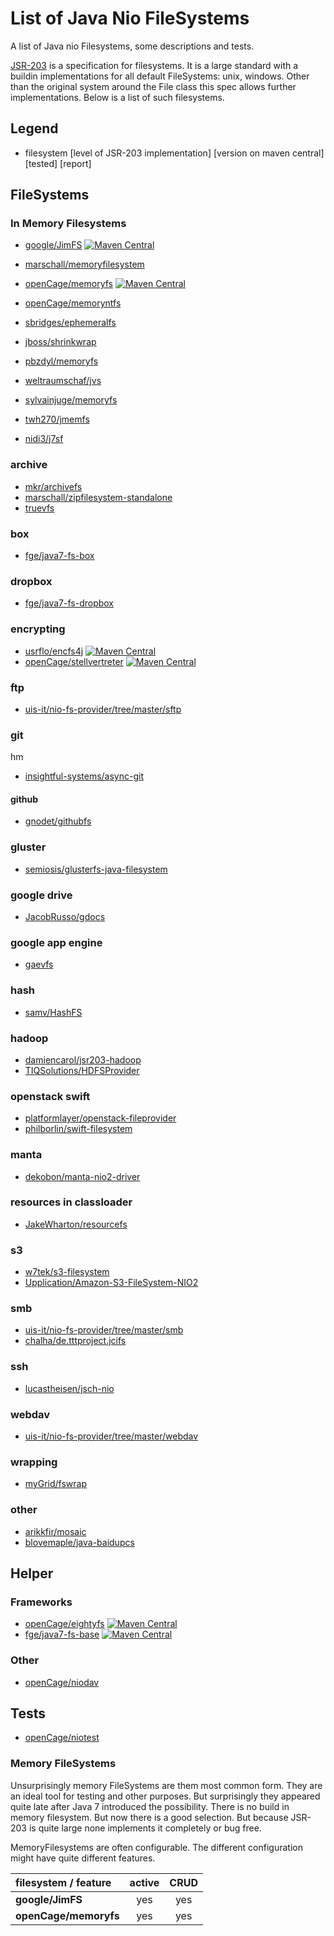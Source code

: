 # List of Java Nio FileSystems

A list of Java nio Filesystems, some descriptions and tests.

[JSR-203]() is a specification for filesystems. It is a large standard with a buildin implementations for all default 
FileSystems: unix, windows. Other than the original system around the File class this spec allows further implementations.
Below is a list of such filesystems.

## Legend
  
* filesystem
  [level of JSR-203 implementation] [version on maven central] [tested] [report]   
  

## FileSystems 
### In Memory Filesystems

* [google/JimFS](https://github.com/google/jimfs)
  [![Maven Central](https://maven-badges.herokuapp.com/maven-central/com.google.jimfs/jimfs/badge.svg)](https://maven-badges.herokuapp.com/maven-central/com.google.jimfs/jimfs)  
* [marschall/memoryfilesystem](https://github.com/marschall/memoryfilesystem)
* [openCage/memoryfs](https://github.com/openCage/memoryfs) [![Maven Central](https://maven-badges.herokuapp.com/maven-central/de.pfabulist.lindwurm/memoryfs/badge.svg)](https://maven-badges.herokuapp.com/maven-central/de.pfabulist.lindwurm/memoryfs)
* [openCage/memoryntfs](https://github.com/openCage/memoryntfs)
* [sbridges/ephemeralfs](https://github.com/sbridges/ephemeralfs)
* [jboss/shrinkwrap](https://github.com/shrinkwrap)

* [pbzdyl/memoryfs](https://github.com/pbzdyl/memoryfs)
* [weltraumschaf/jvs](https://github.com/weltraumschaf/jvs)
* [sylvainjuge/memoryfs](https://github.com/sylvainjuge/memoryfs)  
* [twh270/jmemfs](https://github.com/twh270/jmemfs)
* [nidi3/j7sf](https://github.com/nidi3/j7sf)

### archive

* [mkr/archivefs](https://github.com/mkr/archivefs)
* [marschall/zipfilesystem-standalone](https://github.com/marschall/zipfilesystem-standalone)
* [truevfs](https://truevfs.java.net/)

### box

* [fge/java7-fs-box](https://github.com/fge/java7-fs-box)

### dropbox

* [fge/java7-fs-dropbox](https://github.com/fge/java7-fs-dropbox)

### encrypting

* [usrflo/encfs4j](https://github.com/usrflo/encfs4j) [![Maven Central](https://maven-badges.herokuapp.com/maven-central/de.agitos/encfs4j/badge.svg)](https://maven-badges.herokuapp.com/maven-central/de.agitos/encfs4j)
* [openCage/stellvertreter](https://github.com/openCage/stellvertreter) [![Maven Central](https://maven-badges.herokuapp.com/maven-central/de.pfabulist.lindwurm/stellvertreter/badge.svg)](https://maven-badges.herokuapp.com/maven-central/de.pfabulist.lindwurm/stellvertreter)

### ftp

* [uis-it/nio-fs-provider/tree/master/sftp](https://github.com/uis-it/nio-fs-provider/tree/master/sftp)

### git

hm
* [insightful-systems/async-git](https://github.com/insightful-systems/async-git)

#### github

* [gnodet/githubfs](https://github.com/gnodet/githubfs)

### gluster

* [semiosis/glusterfs-java-filesystem](https://github.com/semiosis/glusterfs-java-filesystem)

### google drive

* [JacobRusso/gdocs](https://github.com/JacobRusso/jrtestapp02/tree/master/gdocs)

### google app engine

* [gaevfs](https://code.google.com/p/gaevfs/)

### hash

* [samv/HashFS](https://github.com/samvv/HashFS)

### hadoop

* [damiencarol/jsr203-hadoop](https://github.com/damiencarol/jsr203-hadoop)
* [TIQSolutions/HDFSProvider](https://github.com/TIQSolutions/HDFSProvider)

### openstack swift

* [platformlayer/openstack-fileprovider](https://github.com/platformlayer/openstack-fileprovider)
* [philborlin/swift-filesystem](https://github.com/philborlin/swift-filesystem)

### manta

* [dekobon/manta-nio2-driver](https://github.com/dekobon/manta-nio2-driver)

### resources in classloader

* [JakeWharton/resourcefs](https://github.com/JakeWharton/resourcefs)

### s3

* [w7tek/s3-filesystem](https://github.com/w7tek/s3-filesystem)
* [Upplication/Amazon-S3-FileSystem-NIO2](https://github.com/Upplication/Amazon-S3-FileSystem-NIO2)

### smb

* [uis-it/nio-fs-provider/tree/master/smb](https://github.com/uis-it/nio-fs-provider/tree/master/smb)
* [chalha/de.tttproject.jcifs](https://github.com/chalha/de.tttproject.jcifs)

### ssh

* [lucastheisen/jsch-nio](https://github.com/lucastheisen/jsch-nio)


### webdav

* [uis-it/nio-fs-provider/tree/master/webdav](https://github.com/uis-it/nio-fs-provider/tree/master/webdav)


### wrapping

* [myGrid/fswrap](https://github.com/myGrid/fswrap)

### other

* [arikkfir/mosaic](https://github.com/arikkfir/mosaic/tree/de9bd294c0c93bf21e7af38fc6c4672c04e51a12/org.mosaic.launcher/src/main/java/org/mosaic/launcher)
* [blovemaple/java-baidupcs](https://github.com/blovemaple/java-baidupcs)


## Helper

### Frameworks

* [openCage/eightyfs](https://github.com/openCage/eightfs) [![Maven Central](https://maven-badges.herokuapp.com/maven-central/de.pfabulist.lindwurm/eightyfs/badge.svg)](https://maven-badges.herokuapp.com/maven-central/de.pfabulist.lindwurm/eightyfs)
* [fge/java7-fs-base](https://github.com/fge/java7-fs-base) [![Maven Central](https://maven-badges.herokuapp.com/maven-central/com.github.fge/java7-fs-base/badge.svg)](https://maven-badges.herokuapp.com/maven-central/com.github.fge/java7-fs-base)

### Other

* [openCage/niodav](https://github.com/openCage/niodav)

## Tests

* [openCage/niotest](https://github.com/openCage/niotest)

### Memory FileSystems

Unsurprisingly memory FileSystems are them most common form. They are an ideal tool for testing and other purposes. 
But surprisingly they appeared quite late after Java 7 
introduced the possibility. There is no build in memory filesystem. But now there is a good selection.
But because JSR-203 is quite large none implements it completely or bug free.

MemoryFilesystems are often configurable. The different configuration might have quite different features.


| filesystem / feature| active | CRUD |
|:---------------------|:---------:|:------:| 
|**google/JimFS**     | yes |  yes    |
|**openCage/memoryfs**  | yes | yes    |


